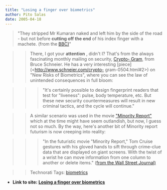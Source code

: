 ```yaml
---
title: "Losing a finger over biometrics"
author: Pito Salas
date: 2005-04-18
---
```


> "They stripped Mr Kumaran naked and left him by the side of the road - but
> not before **cutting off the end** of his index finger with a machete. (from
> the [BBC)](<http://news.bbc.co.uk/2/hi/asia-pacific/4396831.stm>)"
>>

>> There, I got your **attention** , didn't I? That's from the always
fascinating monthly mailing on security, [Crypto-
Gram](<http://www.schneier.com/crypto-gram-0504.html#2>), from Bruce Schneier.
He has a very interesting [piece](<http://www.schneier.com/crypto-
gram-0504.html#2>) on "New Risks of Biometrics", where you can see the law of
unintended consequences in full bloom:

>>

>>> "It's certainly possible to design fingerprint readers that test for
"liveness": pulse, body temperature, etc. But these new security
countermeasures will result in new criminal tactics, and the cycle will
continue."

>>

>> A similar scenario was used in the movie ["Minority
Report"](<http://www.minorityreport.com/>) which at the time might have seem
outlandish, but now, I guess not so much. By the way, here's another bit of
Minority report futurism is now creeping into reality:

>>

>>> "In the futuristic movie "Minority Report," Tom Cruise gestures with his
gloved hands to sift through crime-clue data that are displayed on giant
screens. With the twist of a wrist he can move information from one column to
another or delete items." ([from the Wall Street
Journal)](<http://www.cs.brown.edu/courses/cs024/min_report/wall_st_jrnl.htm>)

>>

>> Technorati Tags: [biometrics](<http://technorati.com/tag/biometrics>)


* **Link to site:** **[Losing a finger over biometrics](None)**
